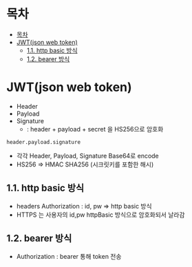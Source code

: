 # 목차
- [목차](#목차)
- [JWT(json web token)](#jwtjson-web-token)
  - [1.1. http basic 방식](#11-http-basic-방식)
  - [1.2. bearer 방식](#12-bearer-방식)

# JWT(json web token)

- Header
- Payload
- Signature
   - : header + payload + secret 을 HS256으로 암호화 
```
header.payload.signature
```
- 각각 Header, Payload, Signature Base64로 encode
- HS256 => HMAC SHA256 (시크릿키를 포함한 해시)

## 1.1. http basic 방식
- headers Authorization : id, pw =>  http basic 방식
- HTTPS 는 사용자의 id,pw httpBasic 방식으로 암호화되서 날라감

## 1.2. bearer 방식
- Authorization : bearer 통해 token 전송
